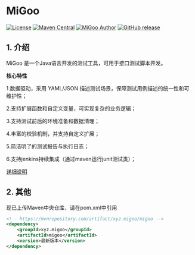 # MiGoo

[![License](http://img.shields.io/badge/license-MIT-blue.svg)](https://github.com/XiaoMiSum/MiGoo/blob/master/LICENSE)
[![Maven Central](https://maven-badges.herokuapp.com/maven-central/xyz.migoo/migoo/badge.svg)](https://maven-badges.herokuapp.com/maven-central/xyz.migoo/migoo)
[![MiGoo Author](https://img.shields.io/badge/Author-xiaomi-yellow.svg)](https://github.com/XiaoMiSum)
[![GitHub release](https://img.shields.io/github/release/XiaoMiSum/migoo.svg)](https://github.com/XiaoMiSum/MiGoo/releases)
## 1. 介绍

MiGoo 是一个Java语言开发的测试工具，可用于接口测试脚本开发。
    
**核心特性**

1.数据驱动，采用 YAML/JSON 描述测试场景，保障测试用例描述的统一性和可维护性；

2.支持扩展函数和自定义变量，可实现复杂的业务逻辑；

3.支持测试前后的环境准备和数据清理；

4.丰富的校验机制，并支持自定义扩展；

5.简洁明了的测试报告与执行日志；

6.支持jenkins持续集成（通过maven运行junit测试类）；

[详细说明](http://note.youdao.com/noteshare?id=568901613e4f36cfb23af2413e36fd09 "详细说明")
 
## 2. 其他

现已上传Maven中央仓库，请在pom.xml中引用

``` xml
<!-- https://mvnrepository.com/artifact/xyz.migoo/migoo -->
<dependency>
    <groupId>xyz.migoo</groupId>
    <artifactId>migoo</artifactId>
    <version>最新版本</version>
</dependency>
```
